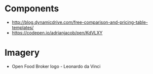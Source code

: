 

# Components
* http://blog.dynamicdrive.com/free-comparison-and-pricing-table-templates/
* https://codepen.io/adrianjacob/pen/KdVLXY

# Imagery
* Open Food Broker logo - Leonardo da Vinci
